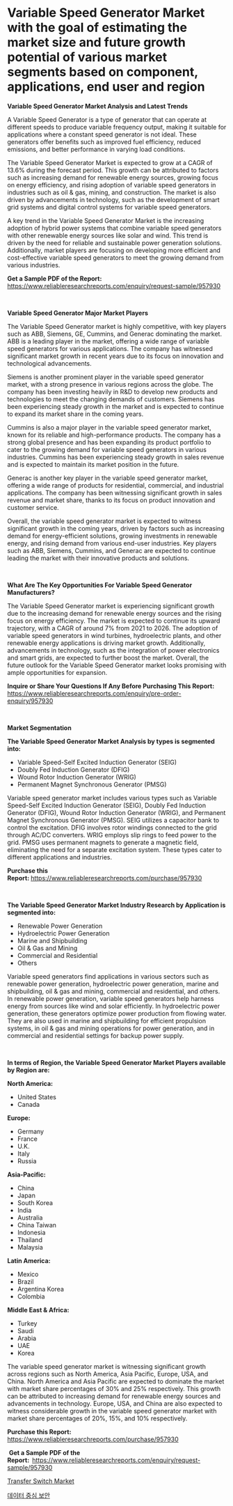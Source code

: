 <p><h1>Variable Speed Generator Market with the goal of estimating the market size and future growth potential of various market segments based on component, applications, end user and region</h1></p><p><strong>Variable Speed Generator Market Analysis and Latest Trends</strong></p>
<p><p>A Variable Speed Generator is a type of generator that can operate at different speeds to produce variable frequency output, making it suitable for applications where a constant speed generator is not ideal. These generators offer benefits such as improved fuel efficiency, reduced emissions, and better performance in varying load conditions.</p><p>The Variable Speed Generator Market is expected to grow at a CAGR of 13.6% during the forecast period. This growth can be attributed to factors such as increasing demand for renewable energy sources, growing focus on energy efficiency, and rising adoption of variable speed generators in industries such as oil & gas, mining, and construction. The market is also driven by advancements in technology, such as the development of smart grid systems and digital control systems for variable speed generators.</p><p>A key trend in the Variable Speed Generator Market is the increasing adoption of hybrid power systems that combine variable speed generators with other renewable energy sources like solar and wind. This trend is driven by the need for reliable and sustainable power generation solutions. Additionally, market players are focusing on developing more efficient and cost-effective variable speed generators to meet the growing demand from various industries.</p></p>
<p><strong>Get a Sample PDF of the Report:&nbsp;</strong> <a href="https://www.reliableresearchreports.com/enquiry/request-sample/957930">https://www.reliableresearchreports.com/enquiry/request-sample/957930</a></p>
<p>&nbsp;</p>
<p><strong>Variable Speed Generator Major Market Players</strong></p>
<p><p>The Variable Speed Generator market is highly competitive, with key players such as ABB, Siemens, GE, Cummins, and Generac dominating the market. ABB is a leading player in the market, offering a wide range of variable speed generators for various applications. The company has witnessed significant market growth in recent years due to its focus on innovation and technological advancements.</p><p>Siemens is another prominent player in the variable speed generator market, with a strong presence in various regions across the globe. The company has been investing heavily in R&D to develop new products and technologies to meet the changing demands of customers. Siemens has been experiencing steady growth in the market and is expected to continue to expand its market share in the coming years.</p><p>Cummins is also a major player in the variable speed generator market, known for its reliable and high-performance products. The company has a strong global presence and has been expanding its product portfolio to cater to the growing demand for variable speed generators in various industries. Cummins has been experiencing steady growth in sales revenue and is expected to maintain its market position in the future.</p><p>Generac is another key player in the variable speed generator market, offering a wide range of products for residential, commercial, and industrial applications. The company has been witnessing significant growth in sales revenue and market share, thanks to its focus on product innovation and customer service.</p><p>Overall, the variable speed generator market is expected to witness significant growth in the coming years, driven by factors such as increasing demand for energy-efficient solutions, growing investments in renewable energy, and rising demand from various end-user industries. Key players such as ABB, Siemens, Cummins, and Generac are expected to continue leading the market with their innovative products and solutions.</p></p>
<p>&nbsp;</p>
<p><strong>What Are The Key Opportunities For Variable Speed Generator Manufacturers?</strong></p>
<p><p>The Variable Speed Generator market is experiencing significant growth due to the increasing demand for renewable energy sources and the rising focus on energy efficiency. The market is expected to continue its upward trajectory, with a CAGR of around 7% from 2021 to 2026. The adoption of variable speed generators in wind turbines, hydroelectric plants, and other renewable energy applications is driving market growth. Additionally, advancements in technology, such as the integration of power electronics and smart grids, are expected to further boost the market. Overall, the future outlook for the Variable Speed Generator market looks promising with ample opportunities for expansion.</p></p>
<p><strong>Inquire or Share Your Questions If Any Before Purchasing This Report:</strong> <a href="https://www.reliableresearchreports.com/enquiry/pre-order-enquiry/957930">https://www.reliableresearchreports.com/enquiry/pre-order-enquiry/957930</a></p>
<p>&nbsp;</p>
<p><strong>Market Segmentation</strong></p>
<p><strong>The Variable Speed Generator Market Analysis by types is segmented into:</strong></p>
<p><ul><li>Variable Speed-Self Excited Induction Generator (SEIG)</li><li>Doubly Fed Induction Generator (DFIG)</li><li>Wound Rotor Induction Generator (WRIG)</li><li>Permanent Magnet Synchronous Generator (PMSG)</li></ul></p>
<p><p>Variable speed generator market includes various types such as Variable Speed-Self Excited Induction Generator (SEIG), Doubly Fed Induction Generator (DFIG), Wound Rotor Induction Generator (WRIG), and Permanent Magnet Synchronous Generator (PMSG). SEIG utilizes a capacitor bank to control the excitation. DFIG involves rotor windings connected to the grid through AC/DC converters. WRIG employs slip rings to feed power to the grid. PMSG uses permanent magnets to generate a magnetic field, eliminating the need for a separate excitation system. These types cater to different applications and industries.</p></p>
<p><strong>Purchase this Report:&nbsp;</strong><a href="https://www.reliableresearchreports.com/purchase/957930">https://www.reliableresearchreports.com/purchase/957930</a></p>
<p>&nbsp;</p>
<p><strong>The Variable Speed Generator Market Industry Research by Application is segmented into:</strong></p>
<p><ul><li>Renewable Power Generation</li><li>Hydroelectric Power Generation</li><li>Marine and Shipbuilding</li><li>Oil & Gas and Mining</li><li>Commercial and Residential</li><li>Others</li></ul></p>
<p><p>Variable speed generators find applications in various sectors such as renewable power generation, hydroelectric power generation, marine and shipbuilding, oil & gas and mining, commercial and residential, and others. In renewable power generation, variable speed generators help harness energy from sources like wind and solar efficiently. In hydroelectric power generation, these generators optimize power production from flowing water. They are also used in marine and shipbuilding for efficient propulsion systems, in oil & gas and mining operations for power generation, and in commercial and residential settings for backup power supply.</p></p>
<p>&nbsp;</p>
<p><strong>In terms of Region, the Variable Speed Generator Market Players available by Region are:</strong></p>
<p>
    <p> <strong> North America: </strong>
        <ul>
            <li>United States</li>
            <li>Canada</li>
        </ul>
        </p> 
    <p> <strong> Europe: </strong>
        <ul>
            <li>Germany</li>
            <li>France</li>
            <li>U.K.</li>
            <li>Italy</li>
            <li>Russia</li>
        </ul>
        </p> 
    <p> <strong> Asia-Pacific: </strong>
        <ul>
            <li>China</li>
            <li>Japan</li>
            <li>South Korea</li>
            <li>India</li>
            <li>Australia</li>
            <li>China Taiwan</li>
            <li>Indonesia</li>
            <li>Thailand</li>
            <li>Malaysia</li>
        </ul>
        </p> 
    <p> <strong> Latin America: </strong>
        <ul>
            <li>Mexico</li>
            <li>Brazil</li>
            <li>Argentina Korea</li>
            <li>Colombia</li>
        </ul>
        </p> 
    <p> <strong> Middle East & Africa: </strong>
        <ul>
            <li>Turkey</li>
            <li>Saudi</li>
            <li>Arabia</li>
            <li>UAE</li>
            <li>Korea</li>
        </ul>
    </p>
    </p>
<p><p>The variable speed generator market is witnessing significant growth across regions such as North America, Asia Pacific, Europe, USA, and China. North America and Asia Pacific are expected to dominate the market with market share percentages of 30% and 25% respectively. This growth can be attributed to increasing demand for renewable energy sources and advancements in technology. Europe, USA, and China are also expected to witness considerable growth in the variable speed generator market with market share percentages of 20%, 15%, and 10% respectively.</p></p>
<p><strong>Purchase this Report: </strong><a href="https://www.reliableresearchreports.com/purchase/957930">https://www.reliableresearchreports.com/purchase/957930</a></p>
<p>&nbsp;<strong>Get a Sample PDF of the Report:&nbsp;&nbsp;</strong><a href="https://www.reliableresearchreports.com/enquiry/request-sample/957930">https://www.reliableresearchreports.com/enquiry/request-sample/957930</a></p>
<p><strong></strong></p>
<p><p><a href="https://github.com/GroverBarry/Market-Research-Report-List-4/blob/main/transfer-switch-market.md">Transfer Switch Market</a></p><p><a href="https://github.com/idcefvhkdut6/Market-Research-Report-List-1/blob/main/870828114793.md">데이터 중심 보안</a></p></p>